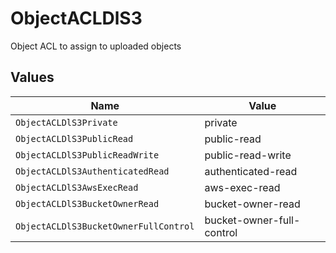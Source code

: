 # ObjectACLDlS3

Object ACL to assign to uploaded objects


## Values

| Name                                  | Value                                 |
| ------------------------------------- | ------------------------------------- |
| `ObjectACLDlS3Private`                | private                               |
| `ObjectACLDlS3PublicRead`             | public-read                           |
| `ObjectACLDlS3PublicReadWrite`        | public-read-write                     |
| `ObjectACLDlS3AuthenticatedRead`      | authenticated-read                    |
| `ObjectACLDlS3AwsExecRead`            | aws-exec-read                         |
| `ObjectACLDlS3BucketOwnerRead`        | bucket-owner-read                     |
| `ObjectACLDlS3BucketOwnerFullControl` | bucket-owner-full-control             |